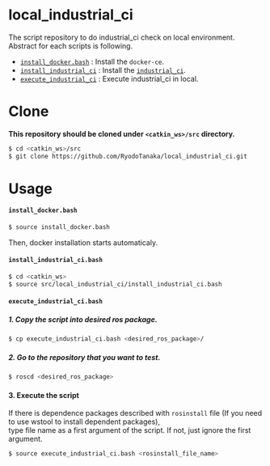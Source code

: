 # local_industrial_ci
The script repository to do industrial_ci check on local environment.  
Abstract for each scripts is following.

- [`install_docker.bash`](./install_docker.bash) : Install the `docker-ce`.
- [`install_industrial_ci`](./install_industrial_ci.bash) : Install the [`industrial_ci`](https://github.com/ros-industrial/industrial_ci).
- [`execute_industrial_ci`](./execute_industrial_ci.bash) : Execute industrial_ci in local.

# Clone
**This repository should be cloned under `<catkin_ws>/src` directory.**  
```bash
$ cd <catkin_ws>/src
$ git clone https://github.com/RyodoTanaka/local_industrial_ci.git
```

# Usage
#### `install_docker.bash`
```bash
$ source install_docker.bash
```
Then, docker installation starts automaticaly.

#### `install_industrial_ci.bash`
```bash
$ cd <catkin_ws>
$ source src/local_industrial_ci/install_industrial_ci.bash
```

#### `execute_industrial_ci.bash`
##### 1. Copy the script into desired ros package.
```bash
$ cp execute_industrial_ci.bash <desired_ros_package>/
```

##### 2. Go to the repository that you want to test.
```bash
$ roscd <desired_ros_package>
```

#### 3. Execute the script
If there is dependence packages described with `rosinstall` file (If you need to use wstool to install dependent packages),  
type file name as a first argument of the script.
If not, just ignore the first argument.

```bash
$ source execute_industrial_ci.bash <rosinstall_file_name>
```
